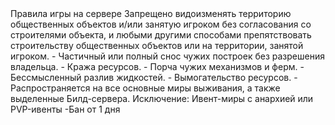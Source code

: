 <!-- Заголовок секции -->
<CustomBlock type="chapter-title" name="3. Правила игры">
Правила игры на сервере
</CustomBlock>

<!-- Один айтем правил -->
<CustomBlock type="rules__item">
<CustomBlock type="rules__item-title">
Запрещено видоизменять территорию общественных объектов и/или занятую игроком без согласования со строителями объекта, и любыми другими способами препятствовать строительству общественных объектов или на территории, занятой игроком.
</CustomBlock>

<CustomBlock type="rules__item-content">
<!-- Примечания -->
<CustomBlock type="rules__item-info">
- Частичный или полный снос чужих построек без разрешения владельца.
- Кража ресурсов.
- Порча чужих механизмов и ферм.
- Бессмысленный разлив жидкостей.
- Вымогательство ресурсов.
- Распространяется на все основные миры выживания, а также выделенные Билд-сервера.
<!-- Исключения -->
    <CustomBlock type="rules__item-exeception">
    Исключение: Ивент-миры с анархией или PVP-ивенты
    </CustomBlock>
</CustomBlock>
<!-- Наказания -->
<CustomBlock type="rules__item-punishment">
-Бан от 1 дня
</CustomBlock>
</CustomBlock>

</CustomBlock>